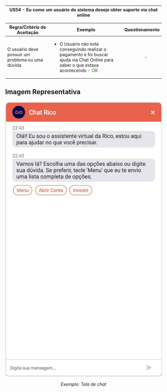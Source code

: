 <table>
    <thead>
        <tr>
            <th colspan="2" rowspan="2"> US54 - Eu como um usuário do sistema desejo obter suporte via chat online</th>
        </tr>        
    </thead>
</table>

<table>
    <thead>
        <tr>
            <th>Regra/Critério de Aceitação</th>
            <th>Exemplo</th>
            <th>Questionamento</th>
        </tr>        
    </thead>
    <tbody>
        <tr>
            <td>O usuário deve possuir um problema ou uma dúvida</td>
            <td>
                <ul>
                    <li>O Usuário não está conseguindo realizar o pagamento e foi buscar ajuda via Chat Online para saber o que estava acontecendo - <span style="color:green">OK</span></li>
                </ul>
            </td>
            <td>
                <ul>
                    <p align="center">-</p>
                </ul>
            </td>
        </tr>
    </tbody>
</table>

## **Imagem Representativa**
![US01](../../../img/chat.jpg)
<p align="center"><i>Exemplo: Tela de chat</i></p>